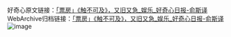 好奇心原文链接：[「票房」《触不可及》，又旧又急_娱乐_好奇心日报-俞斯译](https://www.qdaily.com/articles/2494.html)
WebArchive归档链接：[「票房」《触不可及》，又旧又急_娱乐_好奇心日报-俞斯译](http://web.archive.org/web/20190623151142/https://www.qdaily.com/articles/2494.html)
![image](http://ww3.sinaimg.cn/large/007d5XDply1g3vc5iys1jj30u02sge81)